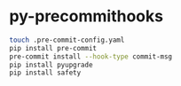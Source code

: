 # py-precommithooks


```bash
touch .pre-commit-config.yaml
pip install pre-commit
pre-commit install --hook-type commit-msg
pip install pyupgrade
pip install safety
```